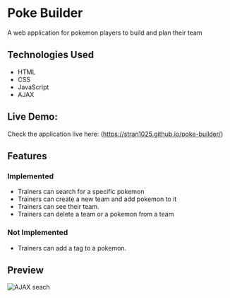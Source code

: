 # Poke Builder
A web application for pokemon players to build and plan their team

## Technologies Used

- HTML
- CSS
- JavaScript
- AJAX

## Live Demo:

Check the application live here: (https://stran1025.github.io/poke-builder/)

## Features
### Implemented
- Trainers can search for a specific pokemon
- Trainers can create a new team and add pokemon to it
- Trainers can see their team.
- Trainers can delete a team or a pokemon from a team
### Not Implemented
- Trainers can add a tag to a pokemon.


## Preview

![AJAX seach](https://user-images.githubusercontent.com/97194085/173706715-74d4d26d-38d0-4c2c-836b-3386b813b08c.gif)


